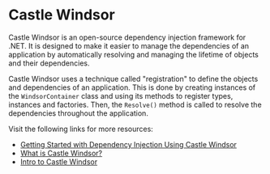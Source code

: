 # Castle Windsor

Castle Windsor is an open-source dependency injection framework for .NET. It is designed to make it easier to manage the dependencies of an application by automatically resolving and managing the lifetime of objects and their dependencies.

Castle Windsor uses a technique called "registration" to define the objects and dependencies of an application. This is done by creating instances of the `WindsorContainer` class and using its methods to register types, instances and factories. Then, the `Resolve()` method is called to resolve the dependencies throughout the application.

Visit the following links for more resources:

- [Getting Started with Dependency Injection Using Castle Windsor](https://www.codementor.io/@copperstarconsulting/getting-started-with-dependency-injection-using-castle-windsor-4meqzcsvh)
- [What is Castle Windsor?](https://stackoverflow.com/questions/124871/what-is-castle-windsor-and-why-should-i-care)
- [Intro to Castle Windsor](http://www.castleproject.org/projects/windsor/)